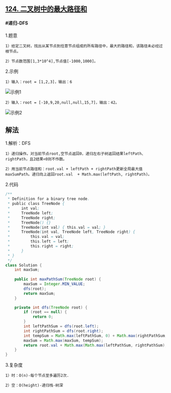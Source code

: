 ## [124. 二叉树中的最大路径和](https://leetcode.cn/problems/binary-tree-maximum-path-sum/)

#### #递归-DFS
1.题意

    1）给定二叉树，找出从某节点到任意节点组成的所有路径中，最大的路径和，该路径未必经过根节点。

    2）节点数范围[1,3*10^4],节点值[-1000,1000]。

2.示例

    1）输入：root = [1,2,3]，输出：6
![示例1](https://assets.leetcode.com/uploads/2020/10/13/exx1.jpg)

    2）输入：root = [-10,9,20,null,null,15,7]，输出：42。
![示例2](https://assets.leetcode.com/uploads/2020/10/13/exx2.jpg)
    
## 解法
1.解析：DFS

    1）递归操作。对当前节点root,空节点返回0，递归左右子树返回结果leftPath、rightPath，且2结果<0则不作数。

    2）用当前节点路径和：root.val + leftPath + rightPath更新全局最大值maxSumPath。递归向上返回root.val  + Math.max(leftPath, rightPath)。

2.代码
```java
/**
 * Definition for a binary tree node.
 * public class TreeNode {
 *     int val;
 *     TreeNode left;
 *     TreeNode right;
 *     TreeNode() {}
 *     TreeNode(int val) { this.val = val; }
 *     TreeNode(int val, TreeNode left, TreeNode right) {
 *         this.val = val;
 *         this.left = left;
 *         this.right = right;
 *     }
 * }
 */
class Solution {
    int maxSum;
    
    public int maxPathSum(TreeNode root) {
        maxSum = Integer.MIN_VALUE;
        dfs(root);
        return maxSum;
    }

    private int dfs(TreeNode root) {
        if (root == null) {
            return 0;
        }
        int leftPathSum = dfs(root.left);
        int rightPathSum = dfs(root.right);
        int tempSum = Math.max(leftPathSum, 0) + Math.max(rightPathSum, 0) + root.val;
        maxSum = Math.max(maxSum, tempSum); 
        return root.val + Math.max(Math.max(leftPathSum, rightPathSum), 0);
    }
}
```
3.复杂度

    1）时：O(n)-每个节点至多遍历2次.

    2）空：O(height)-递归栈-树深
